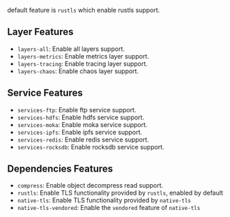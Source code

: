 default feature is `rustls` which enable rustls support.

## Layer Features

- `layers-all`: Enable all layers support.
- `layers-metrics`: Enable metrics layer support.
- `layers-tracing`: Enable tracing layer support.
- `layers-chaos`: Enable chaos layer support.

## Service Features

- `services-ftp`: Enable ftp service support.
- `services-hdfs`: Enable hdfs service support.
- `services-moka`: Enable moka service support.
- `services-ipfs`: Enable ipfs service support.
- `services-redis`: Enable redis service support.
- `services-rocksdb`: Enable rocksdb service support.

## Dependencies Features

- `compress`: Enable object decompress read support.
- `rustls`: Enable TLS functionality provided by `rustls`, enabled by default
- `native-tls`: Enable TLS functionality provided by `native-tls`
- `native-tls-vendored`: Enable the `vendored` feature of `native-tls`

